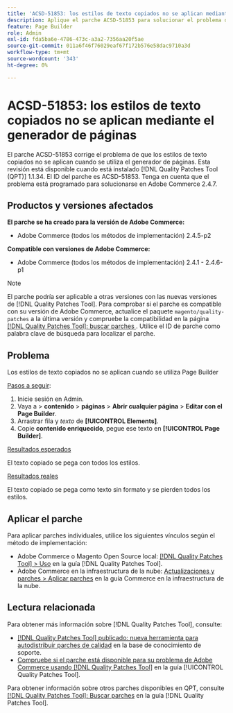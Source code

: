```yaml
---
title: 'ACSD-51853: los estilos de texto copiados no se aplican mediante el generador de páginas'
description: Aplique el parche ACSD-51853 para solucionar el problema de Adobe Commerce donde los estilos de texto copiados no se aplican cuando se utiliza page builder.
feature: Page Builder
role: Admin
exl-id: fda5ba6e-4786-473c-a3a2-7356aa20f5ae
source-git-commit: 011a6f46f76029eaf67f172b576e58dac9710a3d
workflow-type: tm+mt
source-wordcount: '343'
ht-degree: 0%

---
```


# ACSD-51853: los estilos de texto copiados no se aplican mediante el generador de páginas

El parche ACSD-51853 corrige el problema de que los estilos de texto copiados no se aplican cuando se utiliza el generador de páginas. Esta revisión está disponible cuando está instalado [!DNL Quality Patches Tool (QPT)] 1.1.34. El ID del parche es ACSD-51853. Tenga en cuenta que el problema está programado para solucionarse en Adobe Commerce 2.4.7.

## Productos y versiones afectados

**El parche se ha creado para la versión de Adobe Commerce:**

* Adobe Commerce (todos los métodos de implementación) 2.4.5-p2

**Compatible con versiones de Adobe Commerce:**

* Adobe Commerce (todos los métodos de implementación) 2.4.1 - 2.4.6-p1

>[!NOTE]
>
>El parche podría ser aplicable a otras versiones con las nuevas versiones de [!DNL Quality Patches Tool]. Para comprobar si el parche es compatible con su versión de Adobe Commerce, actualice el paquete `magento/quality-patches` a la última versión y compruebe la compatibilidad en la página [[!DNL Quality Patches Tool]: buscar parches ](https://experienceleague.adobe.com/tools/commerce-quality-patches/index.html?lang=es). Utilice el ID de parche como palabra clave de búsqueda para localizar el parche.

## Problema

Los estilos de texto copiados no se aplican cuando se utiliza Page Builder

<u>Pasos a seguir</u>:

1. Inicie sesión en Admin.
1. Vaya a > **contenido** > **páginas** > **Abrir cualquier página** > **Editar con el Page Builder**.
1. Arrastrar fila y *texto* de **[!UICONTROL Elements]**.
1. Copie **contenido enriquecido**, pegue ese texto en **[!UICONTROL Page Builder]**.

<u>Resultados esperados</u>

El texto copiado se pega con todos los estilos.

<u>Resultados reales</u>

El texto copiado se pega como texto sin formato y se pierden todos los estilos.

## Aplicar el parche

Para aplicar parches individuales, utilice los siguientes vínculos según el método de implementación:

* Adobe Commerce o Magento Open Source local: [[!DNL Quality Patches Tool] > Uso](/help/tools/quality-patches-tool/usage.md) en la guía [!DNL Quality Patches Tool].
* Adobe Commerce en la infraestructura de la nube: [Actualizaciones y parches > Aplicar parches](https://experienceleague.adobe.com/docs/commerce-cloud-service/user-guide/develop/upgrade/apply-patches.html?lang=es) en la guía Commerce en la infraestructura de la nube.

## Lectura relacionada

Para obtener más información sobre [!DNL Quality Patches Tool], consulte:

* [[!DNL Quality Patches Tool] publicado: nueva herramienta para autodistribuir parches de calidad](https://experienceleague.adobe.com/es/docs/commerce-operations/tools/quality-patches-tool/quality-patches-tool-to-self-serve-quality-patches) en la base de conocimiento de soporte.
* [Compruebe si el parche está disponible para su problema de Adobe Commerce usando [!DNL Quality Patches Tool]](/help/tools/quality-patches-tool/patches-available-in-qpt/check-patch-for-magento-issue-with-magento-quality-patches.md) en la guía [!UICONTROL Quality Patches Tool].


Para obtener información sobre otros parches disponibles en QPT, consulte [[!DNL Quality Patches Tool]: Buscar parches](https://experienceleague.adobe.com/tools/commerce-quality-patches/index.html?lang=es) en la guía [!DNL Quality Patches Tool].
